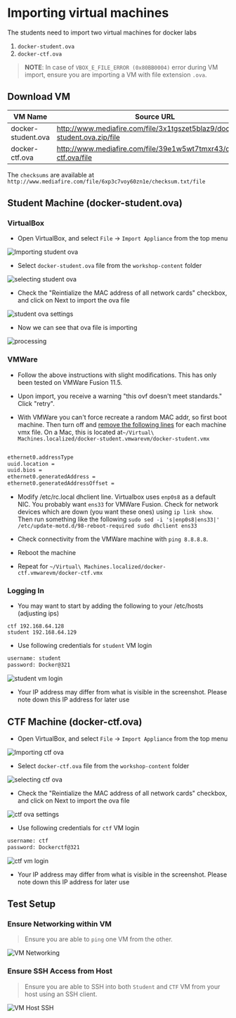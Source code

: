 # Importing virtual machines

The students need to import two virtual machines for docker labs

1. `docker-student.ova`
2. `docker-ctf.ova`

> **NOTE**: In case of `VBOX_E_FILE_ERROR (0x80BB0004)` error during VM import, ensure you are importing a VM with file extension `.ova`.


## Download VM

| VM Name | Source URL |
|---------|------------|
| docker-student.ova | http://www.mediafire.com/file/3x1tgszet5blaz9/docker-student.ova.zip/file |
| docker-ctf.ova | http://www.mediafire.com/file/39e1w5wt7tmxr43/docker-ctf.ova/file |

The `checksums` are available at `http://www.mediafire.com/file/6xp3c7voy60zn1e/checksum.txt/file`

## Student Machine (docker-student.ova)

### VirtualBox

* Open VirtualBox, and select `File` -> `Import Appliance` from the top menu

![Importing student ova](images/import-ova.png)

* Select `docker-student.ova` file from the `workshop-content` folder

![selecting student ova](images/select-student-ova.png)

* Check the "Reintialize the MAC address of all network cards" checkbox, and click on Next to import the ova file

![student ova settings](images/student-ova-settings.png)

* Now we can see that ova file is importing

![processing](images/processing.png)

### VMWare

* Follow the above instructions with slight modifications. This has only been tested on VMWare Fusion 11.5.

* Upon import, you receive a warning "this ovf doesn't meet standards." Click "retry".

* With VMWare you can't force recreate a random MAC addr, so first boot machine.
Then turn off and [remove the following lines](https://kabri.uk/2008/07/16/force-vmware-to-generate-a-new-mac-address/) for each machine vmx file. On a Mac, this is located at`~/Virtual\ Machines.localized/docker-student.vmwarevm/docker-student.vmx`

```bash

ethernet0.addressType
uuid.location =
uuid.bios =
ethernet0.generatedAddress =
ethernet0.generatedAddressOffset =
```

* Modify /etc/rc.local dhclient line. Virtualbox uses `enp0s8` as a default NIC. You probably want `ens33`
for VMWare Fusion. Check for network devices which are down (you want these ones) using
`ip link show`. Then run something like the following
`
sudo sed -i 's|enp0s8|ens33|' /etc/update-motd.d/98-reboot-required
sudo dhclient ens33
`

* Check connectivity from the VMWare machine with `ping 8.8.8.8`.

* Reboot the machine

* Repeat for `~/Virtual\ Machines.localized/docker-ctf.vmwarevm/docker-ctf.vmx`

### Logging In

* You may want to start by adding the following to your /etc/hosts (adjusting ips)

```
ctf 192.168.64.128
student 192.168.64.129
```

* Use following credentials for `student` VM login

```bash
username: student
password: Docker@321
```

![student vm login](images/student-vm-login.png)

* Your IP address may differ from what is visible in the screenshot. Please note down this IP address for later use

## CTF Machine (docker-ctf.ova)


* Open VirtualBox, and select `File` -> `Import Appliance` from the top menu

![Importing ctf ova](images/import-ova.png)

* Select `docker-ctf.ova` file from the `workshop-content` folder

![selecting ctf ova](images/select-ctf-ova.png)

* Check the "Reintialize the MAC address of all network cards" checkbox, and click on Next to import the ova file

![ctf ova settings](images/ctf-ova-settings.png)

* Use following credentials for `ctf` VM login

```bash
username: ctf
password: Dockerctf@321
```

![ctf vm login](images/ctf-vm-login.png)

* Your IP address may differ from what is visible in the screenshot. Please note down this IP address for later use

## Test Setup

### Ensure Networking within VM

> Ensure you are able to `ping` one VM from the other.

![VM Networking](images/vm-networking.png)

### Ensure SSH Access from Host

> Ensure you are able to SSH into both `Student` and `CTF` VM from your host using an SSH client.

![VM Host SSH](images/vm-host-ssh.png)
